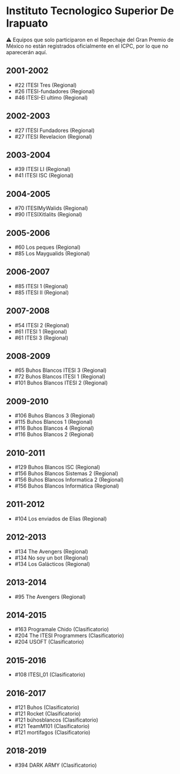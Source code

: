 # Instituto Tecnologico Superior De Irapuato

:warning: Equipos que solo participaron en el Repechaje del Gran Premio de México no están registrados oficialmente en el ICPC, por lo que no aparecerán aquí.

## 2001-2002

- #22 ITESI Tres (Regional)
- #26 ITESI-fundadores (Regional)
- #46 ITESI-El ultimo (Regional)

## 2002-2003

- #27 ITESI Fundadores (Regional)
- #27 ITESI Revelacion (Regional)

## 2003-2004

- #39 ITESI LI (Regional)
- #41 ITESI ISC (Regional)

## 2004-2005

- #70 ITESIMyWalids (Regional)
- #90 ITESIXitlalits (Regional)

## 2005-2006

- #60 Los peques (Regional)
- #85 Los Maygualids (Regional)

## 2006-2007

- #85 ITESI 1 (Regional)
- #85 ITESI II (Regional)

## 2007-2008

- #54 ITESI 2 (Regional)
- #61 ITESI 1 (Regional)
- #61 ITESI 3 (Regional)

## 2008-2009

- #65 Buhos Blancos ITESI 3 (Regional)
- #72 Buhos Blancos ITESI 1 (Regional)
- #101 Buhos Blancos ITESI 2 (Regional)

## 2009-2010

- #106 Buhos Blancos 3 (Regional)
- #115 Buhos Blancos 1 (Regional)
- #116 Buhos Blancos 4 (Regional)
- #116 Buhos Blancos 2 (Regional)

## 2010-2011

- #129 Buhos Blancos ISC (Regional)
- #156 Buhos Blancos Sistemas 2 (Regional)
- #156 Buhos Blancos Informatica 2 (Regional)
- #156 Buhos Blancos Informática (Regional)

## 2011-2012

- #104 Los enviados de Elias (Regional)

## 2012-2013

- #134 The Avengers (Regional)
- #134 No soy un bot (Regional)
- #134 Los Galácticos (Regional)

## 2013-2014

- #95 The Avengers (Regional)

## 2014-2015

- #163 Programale Chido (Clasificatorio)
- #204 The ITESI Programmers (Clasificatorio)
- #204 USOFT (Clasificatorio)

## 2015-2016

- #108 ITESI_01 (Clasificatorio)

## 2016-2017

- #121 Buhos (Clasificatorio)
- #121 Rocket (Clasificatorio)
- #121 búhosblancos (Clasificatorio)
- #121 TeamM101 (Clasificatorio)
- #121 mortifagos (Clasificatorio)

## 2018-2019

- #394 DARK ARMY (Clasificatorio)


